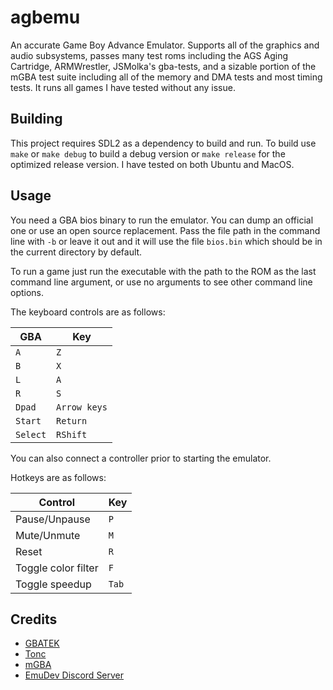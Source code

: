# agbemu

An accurate Game Boy Advance Emulator. Supports all of the graphics and audio subsystems, passes many test roms including the AGS Aging Cartridge, ARMWrestler, JSMolka's gba-tests, and a sizable portion of the mGBA test suite including all of the memory and DMA tests and most timing tests. It runs all games I have tested without any issue.

## Building

This project requires SDL2 as a dependency to build and run. 
To build use `make` or `make debug` to build a debug version 
or `make release` for the optimized release version.
I have tested on both Ubuntu and MacOS.

## Usage

You need a GBA bios binary to run the emulator. You can dump an official one or use an open source replacement. Pass the file path in the command line with `-b` or leave it out and it will use the
file `bios.bin` which should be in the current directory by default.

To run a game just run the executable with the path to the ROM as the last command line argument, or use no arguments to see other command line options.

The keyboard controls are as follows:

| GBA | Key |
| --- | --- |
| `A` | `Z` |
| `B` | `X` |
| `L` | `A` |
| `R` | `S` |
| `Dpad` | `Arrow keys` |
| `Start` | `Return` |
| `Select` | `RShift` |

You can also connect a controller prior to starting the emulator.

Hotkeys are as follows:

| Control | Key |
| ------- | --- |
| Pause/Unpause | `P` |
| Mute/Unmute | `M` |
| Reset | `R` |
| Toggle color filter | `F` |
| Toggle speedup | `Tab` |

## Credits

- [GBATEK](https://www.problemkaputt.de/gbatek.htm)
- [Tonc](https://www.coranac.com/tonc/text/toc.htm)
- [mGBA](https://github.com/mgba-emu/mgba)
- [EmuDev Discord Server](https://discord.gg/dkmJAes)
